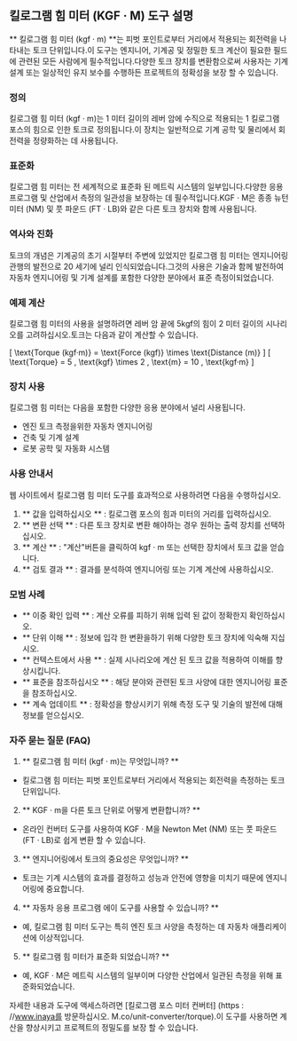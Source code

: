 ## 킬로그램 힘 미터 (KGF · M) 도구 설명

** 킬로그램 힘 미터 (kgf · m) **는 피벗 포인트로부터 거리에서 적용되는 회전력을 나타내는 토크 단위입니다.이 도구는 엔지니어, 기계공 및 정밀한 토크 계산이 필요한 필드에 관련된 모든 사람에게 필수적입니다.다양한 토크 장치를 변환함으로써 사용자는 기계 설계 또는 일상적인 유지 보수를 수행하든 프로젝트의 정확성을 보장 할 수 있습니다.

### 정의
킬로그램 힘 미터 (kgf · m)는 1 미터 길이의 레버 암에 수직으로 적용되는 1 킬로그램 포스의 힘으로 인한 토크로 정의됩니다.이 장치는 일반적으로 기계 공학 및 물리에서 회전력을 정량화하는 데 사용됩니다.

### 표준화
킬로그램 힘 미터는 전 세계적으로 표준화 된 메트릭 시스템의 일부입니다.다양한 응용 프로그램 및 산업에서 측정의 일관성을 보장하는 데 필수적입니다.KGF · M은 종종 뉴턴 미터 (NM) 및 풋 파운드 (FT · LB)와 같은 다른 토크 장치와 함께 사용됩니다.

### 역사와 진화
토크의 개념은 기계공의 초기 시절부터 주변에 있었지만 킬로그램 힘 미터는 엔지니어링 관행의 발전으로 20 세기에 널리 인식되었습니다.그것의 사용은 기술과 함께 발전하여 자동차 엔지니어링 및 기계 설계를 포함한 다양한 분야에서 표준 측정이되었습니다.

### 예제 계산
킬로그램 힘 미터의 사용을 설명하려면 레버 암 끝에 5kgf의 힘이 2 미터 길이의 시나리오를 고려하십시오.토크는 다음과 같이 계산할 수 있습니다.

\[ \text{Torque (kgf·m)} = \text{Force (kgf)} \times \text{Distance (m)} \]
\[ \text{Torque} = 5 \, \text{kgf} \times 2 \, \text{m} = 10 \, \text{kgf·m} \]

### 장치 사용
킬로그램 힘 미터는 다음을 포함한 다양한 응용 분야에서 널리 사용됩니다.
- 엔진 토크 측정을위한 자동차 엔지니어링
- 건축 및 기계 설계
- 로봇 공학 및 자동화 시스템

### 사용 안내서
웹 사이트에서 킬로그램 힘 미터 도구를 효과적으로 사용하려면 다음을 수행하십시오.
1. ** 값을 입력하십시오 ** : 킬로그램 포스의 힘과 미터의 거리를 입력하십시오.
2. ** 변환 선택 ** : 다른 토크 장치로 변환 해야하는 경우 원하는 출력 장치를 선택하십시오.
3. ** 계산 ** : "계산"버튼을 클릭하여 kgf · m 또는 선택한 장치에서 토크 값을 얻습니다.
4. ** 검토 결과 ** : 결과를 분석하여 엔지니어링 또는 기계 계산에 사용하십시오.

### 모범 사례
- ** 이중 확인 입력 ** : 계산 오류를 피하기 위해 입력 된 값이 정확한지 확인하십시오.
- ** 단위 이해 ** : 정보에 입각 한 변환을하기 위해 다양한 토크 장치에 익숙해 지십시오.
- ** 컨텍스트에서 사용 ** : 실제 시나리오에 계산 된 토크 값을 적용하여 이해를 향상시킵니다.
- ** 표준을 참조하십시오 ** : 해당 분야와 관련된 토크 사양에 대한 엔지니어링 표준을 참조하십시오.
- ** 계속 업데이트 ** : 정확성을 향상시키기 위해 측정 도구 및 기술의 발전에 대해 정보를 얻으십시오.

### 자주 묻는 질문 (FAQ)

1. ** 킬로그램 힘 미터 (kgf · m)는 무엇입니까? **
- 킬로그램 힘 미터는 피벗 포인트로부터 거리에서 적용되는 회전력을 측정하는 토크 단위입니다.

2. ** KGF · m을 다른 토크 단위로 어떻게 변환합니까? **
- 온라인 컨버터 도구를 사용하여 KGF · M을 Newton Met (NM) 또는 풋 파운드 (FT · LB)로 쉽게 변환 할 수 있습니다.

3. ** 엔지니어링에서 토크의 중요성은 무엇입니까? **
- 토크는 기계 시스템의 효과를 결정하고 성능과 안전에 영향을 미치기 때문에 엔지니어링에 중요합니다.

4. ** 자동차 응용 프로그램 에이 도구를 사용할 수 있습니까? **
- 예, 킬로그램 힘 미터 도구는 특히 엔진 토크 사양을 측정하는 데 자동차 애플리케이션에 이상적입니다.

5. ** 킬로그램 힘 미터가 표준화 되었습니까? **
- 예, KGF · M은 메트릭 시스템의 일부이며 다양한 산업에서 일관된 측정을 위해 표준화되었습니다.

자세한 내용과 도구에 액세스하려면 [킬로그램 포스 미터 컨버터] (https : //www.inaya를 방문하십시오. M.co/unit-converter/torque).이 도구를 사용하면 계산을 향상시키고 프로젝트의 정밀도를 보장 할 수 있습니다.